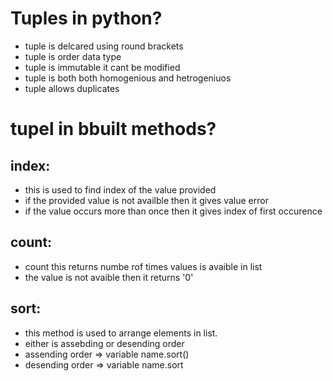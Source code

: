 # Tuples in python?
- tuple is delcared using round brackets
- tuple is order data type
- tuple is immutable it cant be modified
- tuple is both both homogenious and hetrogeniuos
- tuple allows duplicates
# tupel in bbuilt methods?
## index:
- this is used to find index of the value provided 
- if the provided value is not availble then it gives value error
- if the value occurs more than once then it gives index of first occurence
## count:
- count this returns numbe rof times values is avaible in list
- the value is not avaible then it returns '0'

## sort:
- this method is used to arrange elements in list.
- either is assebding or desending order
- assending order => variable name.sort()
- desending order => variable name.sort